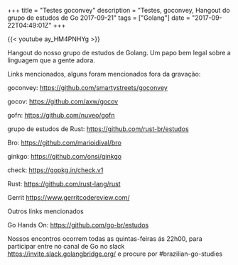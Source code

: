 +++
title = "Testes goconvey"
description = "Testes, goconvey, Hangout do grupo de estudos de Go 2017-09-21"
tags = ["Golang"]
date = "2017-09-22T04:49:01Z"
+++

{{< youtube ay_HM4PNHYg >}}

Hangout do nosso grupo de estudos de Golang.
Um papo bem legal sobre a linguagem que a gente adora.

Links mencionados, alguns foram mencionados fora da gravação:

goconvey:
https://github.com/smartystreets/goconvey

gocov:
https://github.com/axw/gocov

gofn:
https://github.com/nuveo/gofn

grupo de estudos de Rust:
https://github.com/rust-br/estudos

Bro:
https://github.com/marioidival/bro

ginkgo:
https://github.com/onsi/ginkgo

check:
https://gopkg.in/check.v1

Rust:
https://github.com/rust-lang/rust

Gerrit
https://www.gerritcodereview.com/

Outros links mencionados

Go Hands On:
https://github.com/go-br/estudos

Nossos encontros ocorrem todas as quintas-feiras ás 22h00, para participar entre no canal de Go no slack https://invite.slack.golangbridge.org/ e procure por #brazilian-go-studies